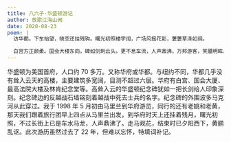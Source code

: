```yaml
---
title: 八六子·华盛顿游记
author: 放歌江海山阙
date: 2020-08-23
poem: |
  访华都。下车抬望，晓空还挂残钩。曙光初照楼宇阔，广场风摇花影，萋萋草泽如绸。

  白宫方正颜柔。国会大楼东向，碑如剑刺云头。更不息车流，人声鼎沸，万邦游客，笑靥明眸。斜阳下，一水波光潋滟，越墙铭刻离愁。欲回程，黄鹂几声乱讴。
---
```


华盛顿为美国首府，人口约 70 多万。又称华府或华都。与纽约不同，华都几乎没有耸入云天的高楼，主要建筑多宽阔，目测不超过六层。华府有白宫、国会大厦、最高法院大楼及林肯纪念堂等。高耸入云的华盛顿纪念碑犹如一把长剑给人印象深刻。纪念碑边的反越战石墙铭刻着越战中死去士兵的名字。纪念碑的外围波多马克河从此穿过。我于 1998 年 5 月初由马里兰到华府游览，同行的还有老姚和老黄，那天我们跟着旅行团早上四点从马里兰出发，到华府时天上还挂着残月，曙光初照，不过长街上已是车水马龙，人声鼎沸了。走马观花，结束时已夕阳西下，黄鹂乱讴。此次游历虽然过去了 22 年，但难以忘怀，特填词补记。
